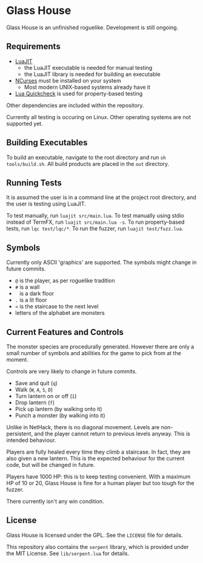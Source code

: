 # Glass House

Glass House is an unfinished roguelike. Development is still ongoing.

## Requirements

+ [LuaJIT](https://luajit.org)
  + the LuaJIT executable is needed for manual testing
  + the LuaJIT library is needed for building an executable
+ [NCurses](https://invisible-island.net/ncurses/) must be installed on your system
  + Most modern UNIX-based systems already have it
+ [Lua Quickcheck](https://luarocks.org/modules/primordus/lua-quickcheck) is used for property-based testing

Other dependencies are included within the repository.

Currently all testing is occuring on Linux. Other operating systems are not supported yet. 

## Building Executables

To build an executable, navigate to the root directory and run `sh tools/build.sh`.
All build products are placed in the `out` directory.

## Running Tests

It is assumed the user is in a command line at the project root directory, and the user is testing using LuaJIT. 

To test manually, run `luajit src/main.lua`.
To test manually using stdio instead of TermFX, run `luajit src/main.lua -s`.
To run property-based tests, run `lqc test/lqc/*`.
To run the fuzzer, run `luajit test/fuzz.lua`.

## Symbols

Currently only ASCII 'graphics' are supported. The symbols might change in future commits.
+ `@` is the player, as per roguelike tradition
+ `#` is a wall
+ ` ` is a dark floor
+ `.` is a lit floor
+ `<` is the staircase to the next level
+ letters of the alphabet are monsters

## Current Features and Controls

The monster species are procedurally generated. However there are only a small number of symbols and
abilities for the game to pick from at the moment. 

Controls are very likely to change in future commits.
+ Save and quit (`q`)
+ Walk (`W`, `A`, `S`, `D`)
+ Turn lantern on or off (`1`)
+ Drop lantern (`f`)
+ Pick up lantern (by walking onto it)
+ Punch a monster (by walking into it)

Unlike in NetHack, there is no diagonal movement. Levels are non-persistent, and the player cannot return to previous levels anyway. This is intended behaviour.

Players are fully healed every time they climb a staircase. In fact, they are also given a new lantern. This is the expected behaviour for the current code, but will be changed in future.

Players have 1000 HP: this is to keep testing convenient. With a maximum HP of 10 or 20, Glass House is fine for a human player but too tough for the fuzzer.

There currently isn't any win condition.

## License

Glass House is licensed under the GPL. See the `LICENSE` file for details.

This repository also contains the `serpent` library, which is provided under the MIT License. See `lib/serpent.lua` for details.
